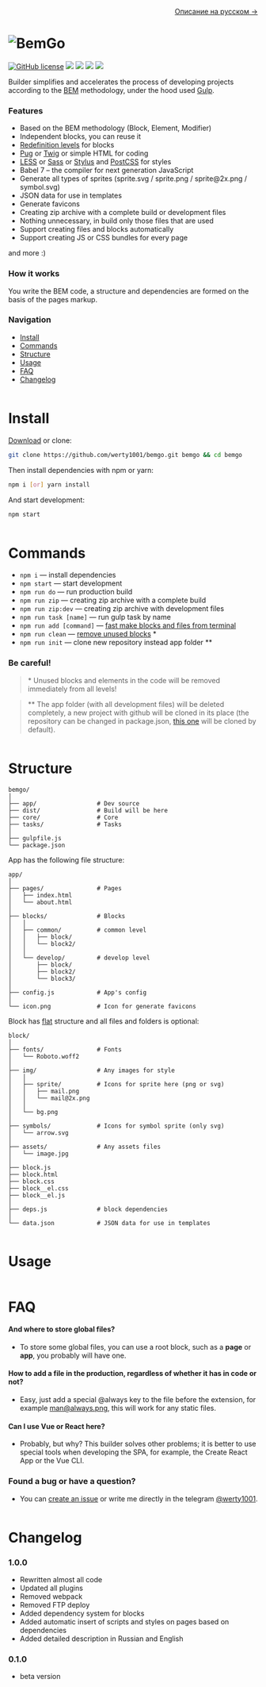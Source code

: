 <p align="right">
  <a href="README_RU.md">Описание на русском →</a>
</p>

# ![BemGo](https://werty1001.github.io/bemgo.svg)

[![GitHub license](https://img.shields.io/badge/license-MIT-blue.svg?style=flat-square)](https://raw.githubusercontent.com/werty1001/bemgo/master/LICENSE) ![](https://img.shields.io/github/repo-size/werty1001/bemgo.svg?style=flat-square) ![](https://img.shields.io/github/stars/werty1001/bemgo.svg?style=flat-square) ![](https://img.shields.io/github/forks/werty1001/bemgo.svg?style=flat-square) ![](https://img.shields.io/travis/werty1001/bemgo.svg?style=flat-square)

Builder simplifies and accelerates the process of developing projects according to the [BEM](https://en.bem.info/) methodology, under the hood used [Gulp](http://gulpjs.com/).

### Features
* Based on the BEM methodology (Block, Element, Modifier)
* Independent blocks, you can reuse it
* [Redefinition levels](https://en.bem.info/methodology/redefinition-levels/) for blocks
* [Pug](https://pugjs.org) or [Twig](http://twig.sensiolabs.org/) or simple HTML for coding
* [LESS](http://lesscss.org/) or [Sass](http://sass-lang.com/) or [Stylus](http://stylus-lang.com/) and [PostCSS](http://postcss.org/) for styles
* Babel 7 – the compiler for next generation JavaScript
* Generate all types of sprites (sprite.svg / sprite.png / sprite<span></span>@2x.png / symbol.svg)
* JSON data for use in templates
* Generate favicons
* Creating zip archive with a complete build or development files
* Nothing unnecessary, in build only those files that are used
* Support creating files and blocks automatically
* Support creating JS or CSS bundles for every page

and more :)

### How it works
You write the BEM code, a structure and dependencies are formed on the basis of the pages markup.

### Navigation
* [Install](#install)
* [Commands](#commands)
* [Structure](#structure)
* [Usage](#usage)
* [FAQ](#faq)
* [Changelog](#changelog)

<p align="center">
  <a href="#navigation"><img align="center" src="https://werty1001.github.io/sep.svg" alt=""></a>
</p>

# Install
[Download](https://github.com/werty1001/bemgo/archive/master.zip) or clone:
```bash
git clone https://github.com/werty1001/bemgo.git bemgo && cd bemgo
```
Then install dependencies with npm or yarn:
```bash
npm i [or] yarn install
```
And start development:
```bash
npm start
```

<p align="center">
  <a href="#navigation"><img align="center" src="https://werty1001.github.io/sep.svg" alt=""></a>
</p>

# Commands
* `npm i` — install dependencies
* `npm start` — start development
* `npm run do` — run production build
* `npm run zip` — creating zip archive with a complete build
* `npm run zip:dev` — creating zip archive with development files
* `npm run task [name]` — run gulp task by name
* `npm run add [command]` — [fast make blocks and files from terminal](#fast-make-blocks-and-files-from-terminal)
* `npm run clean` — [remove unused blocks](#remove-unused-blocks) *
* `npm run init` — clone new repository instead app folder **

### Be careful!
> \* Unused blocks and elements in the code will be removed immediately from all levels!

> \** The app folder (with all development files) will be deleted completely, a new project with github will be cloned in its place (the repository can be changed in package.json, [this one](https://github.com/werty1001/app) will be cloned by default).

<p align="center">
  <a href="#navigation"><img align="center" src="https://werty1001.github.io/sep.svg" alt=""></a>
</p>

# Structure

```
bemgo/
│
├── app/                 # Dev source
├── dist/                # Build will be here
├── core/                # Core
├── tasks/               # Tasks
│
├── gulpfile.js
└── package.json
```

App has the following file structure:
```
app/
│
├── pages/               # Pages
│   ├── index.html
│   └── about.html
│
├── blocks/              # Blocks
│   │
│   ├── common/          # common level
│   │   ├── block/
│   │   └── block2/ 
│   │
│   └── develop/         # develop level
│       ├── block/
│       ├── block2/
│       └── block3/
│
├── config.js            # App's config
│
└── icon.png             # Icon for generate favicons
```

Block has [flat](https://en.bem.info/methodology/filestructure/#flat) structure and all files and folders is optional:
```
block/
│
├── fonts/               # Fonts
│   └── Roboto.woff2
│
├── img/                 # Any images for style
│   │
│   ├── sprite/          # Icons for sprite here (png or svg)
│   │   ├── mail.png
│   │   └── mail@2x.png
│   │
│   └── bg.png
│
├── symbols/             # Icons for symbol sprite (only svg)
│   └── arrow.svg
│
├── assets/              # Any assets files
│   └── image.jpg
│
├── block.js
├── block.html
├── block.css
├── block__el.css
├── block__el.js
│
├── deps.js              # block dependencies
│
└── data.json            # JSON data for use in templates
```

<p align="center">
  <a href="#navigation"><img align="center" src="https://werty1001.github.io/sep.svg" alt=""></a>
</p>

# Usage

<p align="center">
  <a href="#navigation"><img align="center" src="https://werty1001.github.io/sep.svg" alt=""></a>
</p>

# FAQ

#### And where to store global files?
* To store some global files, you can use a root block, such as a **page** or **app**, you probably will have one.

#### How to add a file in the production, regardless of whether it has in code or not?
* Easy, just add a special @always key to the file before the extension, for example man@always.png, this will work for any static files.

#### Can I use Vue or React here?
* Probably, but why? This builder solves other problems; it is better to use special tools when developing the SPA, for example, the Create React App or the Vue CLI.

### Found a bug or have a question?
* You can [create an issue](https://github.com/werty1001/bemgo/issues/new) or write me directly in the telegram [@werty1001](https://telegram.me/werty1001).

<p align="center">
  <a href="#navigation"><img align="center" src="https://werty1001.github.io/sep.svg" alt=""></a>
</p>

# Changelog

### 1.0.0
* Rewritten almost all code
* Updated all plugins
* Removed webpack
* Removed FTP deploy
* Added dependency system for blocks
* Added automatic insert of scripts and styles on pages based on dependencies
* Added detailed description in Russian and English

### 0.1.0
* beta version

